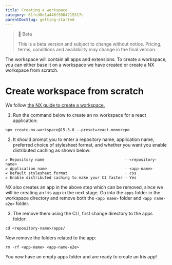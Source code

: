 ```yaml
---
title: Creating a workspace
category: 61fcd8e1a448f5004215317c
parentDocSlug: getting-started
---
```


> 🚧 Beta
> 
> This is a beta version and subject to change without notice. Pricing, terms, conditions and availability may change in the final version.

The workspace will contain all apps and extensions. To create a workspace, you can either base it on a workspace we have created or create a NX workspace from scratch.

# Create workspace from scratch

We follow [the NX guide to create a workspace.](https://nx.dev/getting-started/react-tutorial#create-a-new-workspace)

1. Run the command below to create an nx workspace for a react application:

```
npx create-nx-workspace@15.3.0 --preset=react-monorepo
```



2. It should prompt you to enter a repository name, application name, preferred choice of stylesheet format, and whether you want you enable distributed caching as shown below:

```
✔ Repository name									· <repository-name>
✔ Application name                    				· <app-name>
✔ Default stylesheet format           				· css
✔ Enable distributed caching to make your CI faster	· Yes
```



NX also creates an app in the above step which can be removed, since we will be creating an Iris app in the next stage. Go into the `apps` folder in the workspace directory and remove both the `<app name>` folder and `<app name-e2e>` folder. 

3. The remove them using the CLI, first change directory to the apps folder:

```
cd <repository-name>/apps/
```



Now remove the folders related to the app:

```
rm -rf <app-name> <app-name-e2e>
```



You now have an empty apps folder and are ready to create an Iris app!